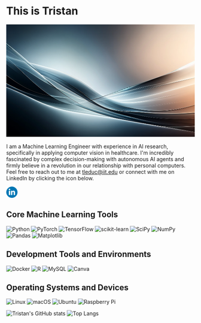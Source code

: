 # This is Tristan

<p align="center">
  <img src="https://raw.githubusercontent.com/tristanleduc/tristanleduc/master/Abstract_Banner.png" width="100%" height="300px")
</p>

I am a Machine Learning Engineer with experience in AI research, specifically in applying computer vision in healthcare. I'm incredibly fascinated by complex decision-making with autonomous AI agents and firmly believe in a revolution in our relationship with personal computers. Feel free to reach out to me at [tleduc@iit.edu](mailto:tleduc@iit.edu) or connect with me on LinkedIn by clicking the icon below.

<a href="https://www.linkedin.com/in/tristan-leduc-56491b188/" target="_blank"><img src="https://raw.githubusercontent.com/shahbajjamil/Social-Meadia-Icons/master/Icons-logos/linkedin-circle.png" width="30" height="30"></a>

## Core Machine Learning Tools

![Python](https://img.shields.io/badge/python-3670A0?style=for-the-badge&logo=python&logoColor=ffdd54)
![PyTorch](https://img.shields.io/badge/PyTorch-%23EE4C2C.svg?style=for-the-badge&logo=PyTorch&logoColor=white)
![TensorFlow](https://img.shields.io/badge/TensorFlow-%23FF6F00.svg?style=for-the-badge&logo=TensorFlow&logoColor=white)
![scikit-learn](https://img.shields.io/badge/scikit--learn-%23F7931E.svg?style=for-the-badge&logo=scikit-learn&logoColor=white)
![SciPy](https://img.shields.io/badge/SciPy-%230C55A5.svg?style=for-the-badge&logo=scipy&logoColor=white)
![NumPy](https://img.shields.io/badge/numpy-%23013243.svg?style=for-the-badge&logo=numpy&logoColor=white)
![Pandas](https://img.shields.io/badge/pandas-%23150458.svg?style=for-the-badge&logo=pandas&logoColor=white)
![Matplotlib](https://img.shields.io/badge/Matplotlib-%23ffffff.svg?style=for-the-badge&logo=Matplotlib&logoColor=black)

## Development Tools and Environments

![Docker](https://img.shields.io/badge/docker-%230db7ed.svg?style=for-the-badge&logo=docker&logoColor=white)
![R](https://img.shields.io/badge/r-%23276DC3.svg?style=for-the-badge&logo=r&logoColor=white)
![MySQL](https://img.shields.io/badge/MySQL-005C84?style=for-the-badge&logo=mysql&logoColor=white)
![Canva](https://img.shields.io/badge/Canva-%2300C4CC.svg?&style=for-the-badge&logo=Canva&logoColor=white)

## Operating Systems and Devices

![Linux](https://img.shields.io/badge/Linux-FCC624?style=for-the-badge&logo=linux&logoColor=black)
![macOS](https://img.shields.io/badge/mac%20os-000000?style=for-the-badge&logo=macos&logoColor=F0F0F0)
![Ubuntu](https://img.shields.io/badge/Ubuntu-E95420?style=for-the-badge&logo=ubuntu&logoColor=white)
![Raspberry Pi](https://img.shields.io/badge/Raspberry%20Pi-A22846?style=for-the-badge&logo=Raspberry%20Pi&logoColor=white)


![Tristan's GitHub stats](https://github-readme-stats.vercel.app/api?username=tristanleduc&show_icons=true&theme=radical)
![Top Langs](https://github-readme-stats.vercel.app/api/top-langs/?username=tristanleduc&layout=compact&theme=radical)

